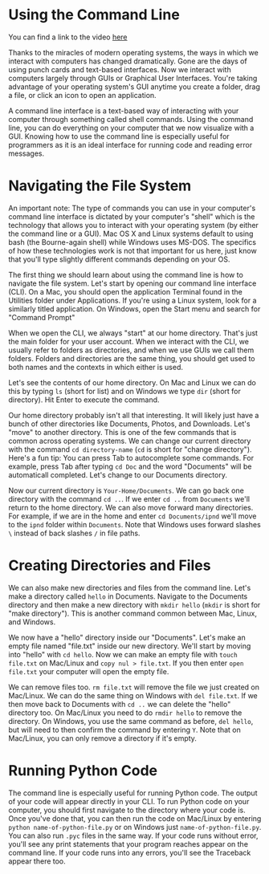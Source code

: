 # Using the Command Line
You can find a link to the video [here](https://plus.google.com/events/c6vvueadinlenchmvd87taj55r4?authkey=CMPnoYv2u_unxQE)

Thanks to the miracles of modern operating systems, the ways in which we interact with computers has changed dramatically. Gone are the days of using punch cards and text-based interfaces. Now we interact with computers largely through GUIs or Graphical User Interfaces. You're taking advantage of your operating system's GUI anytime you create a folder, drag a file, or click an icon to open an application.

A command line interface is a text-based way of interacting with your computer through something called shell commands. Using the command line, you can do everything on your computer that we now visualize with a GUI. Knowing how to use the command line is especially useful for programmers as it is an ideal interface for running code and reading error messages.

# Navigating the File System

An important note: The type of commands you can use in your computer's command line interface is dictated by your computer's "shell" which is the technology that allows you to interact with your operating system (by either the command line or a GUI). Mac OS X and Linux systems default to using bash (the Bourne-again shell) while Windows uses MS-DOS. The specifics of how these technologies work is not that important for us here, just know that you'll type slightly different commands depending on your OS.

The first thing we should learn about using the command line is how to navigate the file system. Let's start by opening our command line interface (CLI). On a Mac, you should open the application Terminal found in the Utilities folder under Applications. If you're using a Linux system, look for a similarly titled application. On Windows, open the Start menu and search for "Command Prompt"

When we open the CLI, we always "start" at our home directory. That's just the main folder for your user account. When we interact with the CLI, we usually refer to folders as directories, and when we use GUIs we call them folders. Folders and directories are the same thing, you should get used to both names and the contexts in which either is used.

Let's see the contents of our home directory. On Mac and Linux we can do this by typing `ls` (short for list) and on Windows we type `dir` (short for directory). Hit Enter to execute the command.

Our home directory probably isn't all that interesting. It will likely just have a bunch of other directories like Documents, Photos, and Downloads. Let's "move" to another directory. This is one of the few commands that is common across operating systems. We can change our current directory with the command `cd directory-name` (`cd` is short for "change directory"). Here's a fun tip: You can press Tab to autocomplete some commands. For example, press Tab after typing `cd Doc` and the word "Documents" will be automaticall completed. Let's change to our Documents directory.

Now our current directory is `Your-Home/Documents`. We can go back one directory with the command `cd ..`. If we enter `cd ..` from `Documents` we'll return to the home directory. We can also move forward many directories. For example, if we are in the home and enter `cd Documents/ipnd` we'll move to the `ipnd` folder within `Documents`. Note that Windows uses forward slashes `\` instead of back slashes `/` in file paths.

# Creating Directories and Files

We can also make new directories and files from the command line. Let's make a directory called `hello` in Documents. Navigate to the Documents directory and then make a new directory with `mkdir hello` (`mkdir` is short for "make directory"). This is another command common between Mac, Linux, and Windows.

We now have a "hello" directory inside our "Documents". Let's make an empty file named "file.txt" inside our new directory. We'll start by moving into "hello" with `cd hello`. Now we can make an empty file with `touch file.txt` on Mac/Linux and `copy nul > file.txt`. If you then enter `open file.txt` your computer will open the empty file.

We can remove files too. `rm file.txt` will remove the file we just created on Mac/Linux. We can do the same thing on Windows with `del file.txt`. If we then move back to Documents with `cd ..` we can delete the "hello" directory too. On Mac/Linux you need to do `rmdir hello` to remove the directory. On Windows, you use the same command as before, `del hello`, but will need to then confirm the command by entering `Y`. Note that on Mac/Linux, you can only remove a directory if it's empty.

# Running Python Code

The command line is especially useful for running Python code. The output of your code will appear directly in your CLI. To run Python code on your computer, you should first navigate to the directory where your code is. Once you've done that, you can then run the code on Mac/Linux by entering `python name-of-python-file.py` or on Windows just `name-of-python-file.py`. You can also run `.pyc` files in the same way. If your code runs without error, you'll see any print statements that your program reaches appear on the command line. If your code runs into any errors, you'll see the Traceback appear there too.